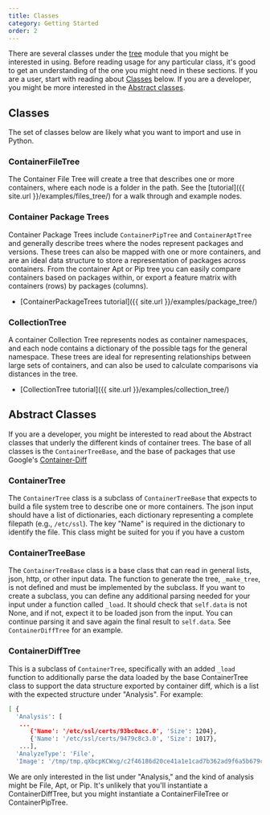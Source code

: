 ```yaml
---
title: Classes
category: Getting Started
order: 2
---
```


There are several classes under the 
[tree](https://github.com/singularityhub/container-tree/tree/master/containertree/tree) 
module that you might be interested
in using. Before reading usage for any particular class, it's good to get
an understanding of the one you might need in these sections. If you 
are a user, start with reading about [Classes](#classes) below. If you are a 
developer, you might be more interested in the [Abstract classes](#abstract-classes).


## Classes

The set of classes below are likely what you want to import and use in Python.

### ContainerFileTree

The Container File Tree will create a tree that describes one or more containers,
where each node is a folder in the path. See the [tutorial]({{ site.url }}/examples/files_tree/)
for a walk through and example nodes.

### Container Package Trees

Container Package Trees include `ContainerPipTree` and `ContainerAptTree`
and generally describe trees where the nodes
represent packages and versions. These trees can also be mapped with one
or more containers, and are an ideal data structure to store a representation
of packages across containers. From the container Apt or Pip tree you can easily 
compare containers based on packages within, or export a feature matrix
with containers (rows) by packages (columns).

 - [ContainerPackageTrees tutorial]({{ site.url }}/examples/package_tree/)


### CollectionTree

A container Collection Tree represents nodes as container namespaces, and each
node contains a dictionary of the possible tags for the general namespace.
These trees are ideal for representing relationships between large sets of containers,
and can also be used to calculate comparisons via distances in the tree.

 - [CollectionTree tutorial]({{ site.url }}/examples/collection_tree/)


## Abstract Classes

If you are a developer, you might be interested to read about the Abstract
classes that underly the different kinds of container trees. The base of all
classes is the `ContainerTreeBase`, and the base of packages that use Google's
[Container-Diff](https://www.github.com/GoogleContainerTools/container-diff/)

### ContainerTree

The `ContainerTree` class is a subclass of `ContainerTreeBase` that expects
to build a file system tree to describe one or more containers. The json input
should have a list of dictionaries, each dictionary representing a complete 
filepath (e.g., `/etc/ssl`). The key "Name" is required in the dictionary to 
identify the file. This class might be suited for you if you have a custom

### ContainerTreeBase

The `ContainerTreeBase` class is a base class that can read in general lists,
json, http, or other input data. The function to generate the tree, `_make_tree`,
is not defined and must be implemented by the subclass. 
If you want to create a subclass, you can define any additional parsing needed 
for your input under a function called `_load`. It should check that `self.data` 
is not None, and if not, expect it to be loaded json from the input. 
You can continue parsing it and save again the final result to `self.data`. 
See `ContainerDiffTree` for an example.

### ContainerDiffTree

This is a subclass of `ContainerTree`, specifically with an added `_load` function
to additionally parse the data loaded by the base ContainerTree class to support 
the data structure exported by container diff, which is a list with the expected
structure under "Analysis". For example:

```bash
[ {
  'Analysis': [
   ...
      {'Name': '/etc/ssl/certs/93bc0acc.0', 'Size': 1204},
      {'Name': '/etc/ssl/certs/9479c8c3.0', 'Size': 1017},
   ...],
  'AnalyzeType': 'File',
  'Image': '/tmp/tmp.qXbcpKCWxg/c2f46186d20ce41a1e1cad7b362ad9f6a5b679cd6535e865c4170cc93f4501a4.tar'}]
```

We are only interested in the list under "Analysis," and the kind of analysis
might be File, Apt, or Pip. It's unlikely that you'll instantiate a ContainerDiffTree,
but you might instantiate a ContainerFileTree or ContainerPipTree.
